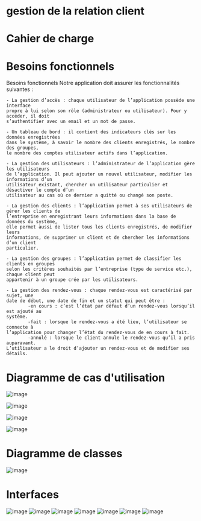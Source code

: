 # gestion de la relation client

# Cahier de charge

# Besoins fonctionnels
Besoins fonctionnels
Notre application doit assurer les fonctionnalités suivantes :
````
- La gestion d’accès : chaque utilisateur de l’application possède une interface
propre à lui selon son rôle (administrateur ou utilisateur). Pour y accéder, il doit
s’authentifier avec un email et un mot de passe.
````
````
- Un tableau de bord : il contient des indicateurs clés sur les données enregistrées
dans le système, à savoir le nombre des clients enregistrés, le nombre des groupes,
le nombre des comptes utilisateur actifs dans l’application.
````
````
- La gestion des utilisateurs : l’administrateur de l’application gère les utilisateurs
de l’application. Il peut ajouter un nouvel utilisateur, modifier les informations d’un
utilisateur existant, chercher un utilisateur particulier et désactiver le compte d’un
utilisateur au cas où ce dernier a quitté ou changé son poste.
````
````
- La gestion des clients : l’application permet à ses utilisateurs de gérer les clients de
l’entreprise en enregistrant leurs informations dans la base de données du système,
elle permet aussi de lister tous les clients enregistrés, de modifier leurs
informations, de supprimer un client et de chercher les informations d’un client
particulier.
````
````
- La gestion des groupes : l’application permet de classifier les clients en groupes
selon les critères souhaités par l’entreprise (type de service etc.), chaque client peut
appartenir à un groupe crée par les utilisateurs.
````
````
- La gestion des rendez-vous : chaque rendez-vous est caractérisé par sujet, une
date de début, une date de fin et un statut qui peut être :
        -en cours : c’est l’état par défaut d’un rendez-vous lorsqu’il est ajouté au
système.
        -fait : lorsque le rendez-vous a été lieu, l’utilisateur se connecte à
l’application pour changer l’état du rendez-vous de en cours à fait.
        -annulé : lorsque le client annule le rendez-vous qu’il a pris auparavant.
L’utilisateur a le droit d’ajouter un rendez-vous et de modifier ses détails.
````
# Diagramme de cas d'utilisation

![image](https://github.com/loukili-imane/gestion-de-la-relation-client/assets/93887037/5b7b2917-6504-40b1-adb5-abcf3d26b696)

![image](https://github.com/loukili-imane/gestion-de-la-relation-client/assets/93887037/a1f87020-f1ee-4185-9d8d-dc161653dd42)

![image](https://github.com/loukili-imane/gestion-de-la-relation-client/assets/93887037/1275ec9a-3d14-489e-a952-5d014118ffee)

![image](https://github.com/loukili-imane/gestion-de-la-relation-client/assets/93887037/d6315bd7-8cab-471a-950d-32104a0d233f)


# Diagramme de classes

![image](https://github.com/loukili-imane/gestion-de-la-relation-client/assets/93887037/98f418de-89e8-42cb-8d12-a80dfc9e197f)

# Interfaces
![image](https://github.com/loukili-imane/gestion-de-la-relation-client/assets/93887037/ca238a99-dd41-4806-a3aa-b7f12a3003c5)
![image](https://github.com/loukili-imane/gestion-de-la-relation-client/assets/93887037/4d766366-1d6f-44d5-b042-0ea537e2453c)
![image](https://github.com/loukili-imane/gestion-de-la-relation-client/assets/93887037/ea0bfae3-0c1d-47cd-b5c2-9ab2335ec736)
![image](https://github.com/loukili-imane/gestion-de-la-relation-client/assets/93887037/b4637297-9c8e-49d4-985b-b5647903ca1d)
![image](https://github.com/loukili-imane/gestion-de-la-relation-client/assets/93887037/88f2f9cb-b9ff-4796-bc34-35657908bab9)
![image](https://github.com/loukili-imane/gestion-de-la-relation-client/assets/93887037/2f8d981f-49d4-4c47-9403-f86f24c19999)
![image](https://github.com/loukili-imane/gestion-de-la-relation-client/assets/93887037/8e10b34b-4373-4895-9168-e4376d0ccc99)





